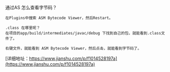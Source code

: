 
通过AS 怎么查看字节码？
```
在Plugins中搜索 ASM Bytecode Viewer，然后Restart。

.class 在哪里呢？
在项目的app/build/intermediates/javac/debug 下找到自己的包，就能看到.class文件了。

右键文件，就能看到 ASM Bytecode Viewer，然后点击，就能看到字节码了。

```
[详细地址：https://www.jianshu.com/p/f1014528197a](https://www.jianshu.com/p/f1014528197a)